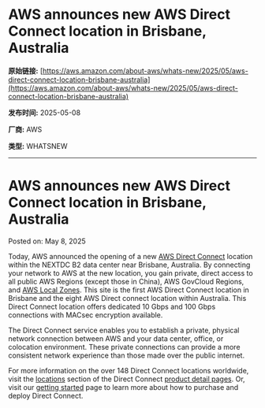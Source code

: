 # AWS announces new AWS Direct Connect location in Brisbane, Australia

**原始链接:** [https://aws.amazon.com/about-aws/whats-new/2025/05/aws-direct-connect-location-brisbane-australia](https://aws.amazon.com/about-aws/whats-new/2025/05/aws-direct-connect-location-brisbane-australia)

**发布时间:** 2025-05-08

**厂商:** AWS

**类型:** WHATSNEW

---
# AWS announces new AWS Direct Connect location in Brisbane, Australia

Posted on: May 8, 2025 

Today, AWS announced the opening of a new [AWS Direct Connect](https://aws.amazon.com/directconnect) location within the NEXTDC B2 data center near Brisbane, Australia. By connecting your network to AWS at the new location, you gain private, direct access to all public AWS Regions (except those in China), AWS GovCloud Regions, and [AWS Local Zones](https://aws.amazon.com/about-aws/global-infrastructure/localzones/). This site is the first AWS Direct Connect location in Brisbane and the eight AWS Direct connect location within Australia. This Direct Connect location offers dedicated 10 Gbps and 100 Gbps connections with MACsec encryption available.  
  
The Direct Connect service enables you to establish a private, physical network connection between AWS and your data center, office, or colocation environment. These private connections can provide a more consistent network experience than those made over the public internet.  
  
For more information on the over 148 Direct Connect locations worldwide, visit the [locations](https://aws.amazon.com/directconnect/locations/) section of the Direct Connect [product detail pages](https://aws.amazon.com/directconnect). Or, visit our [getting started](https://aws.amazon.com/directconnect/getting-started/) page to learn more about how to purchase and deploy Direct Connect.
